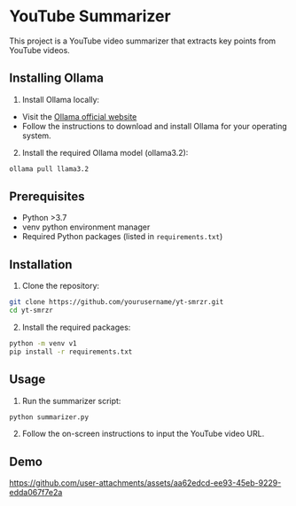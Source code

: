 # YouTube Summarizer

This project is a YouTube video summarizer that extracts key points from YouTube videos.

## Installing Ollama

1. Install Ollama locally:
  - Visit the [Ollama official website](https://www.ollama.com)
  - Follow the instructions to download and install Ollama for your operating system.

2. Install the required Ollama model (ollama3.2):
  ```sh
  ollama pull llama3.2
  ```
  
## Prerequisites

- Python >3.7
- venv python environment manager
- Required Python packages (listed in `requirements.txt`)

## Installation

1. Clone the repository:
  ```sh
  git clone https://github.com/yourusername/yt-smrzr.git
  cd yt-smrzr
  ```

2. Install the required packages:
  ```sh
  python -m venv v1
  pip install -r requirements.txt
  ```

## Usage

1. Run the summarizer script:
  ```sh
  python summarizer.py
  ```

2. Follow the on-screen instructions to input the YouTube video URL.

## Demo



https://github.com/user-attachments/assets/aa62edcd-ee93-45eb-9229-edda067f7e2a


